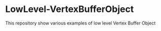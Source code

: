 # LowLevel-VertexBufferObject

This repository show various examples of low level Vertex Buffer Object